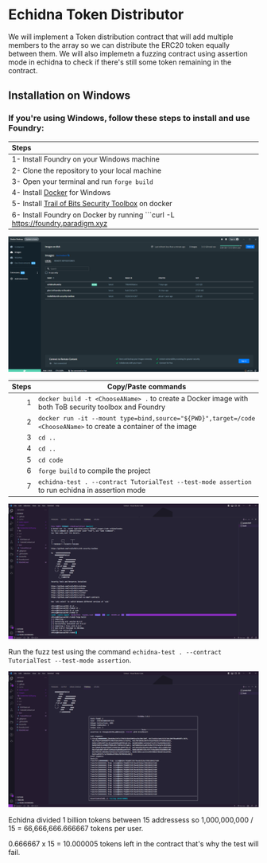 # Echidna Token Distributor
We will implement a Token distribution contract that will add multiple members to the array so we can distribute the ERC20 token equally between them. 
We will also implemetn a fuzzing contract using assertion mode in echidna to check if there's still some token remaining in the contract.
## Installation on Windows
### If you're using Windows, follow these steps to install and use Foundry:

| Steps |  
|:-----|
|1- Install Foundry on your Windows machine |
|2- Clone the repository to your local machine |
|3- Open your terminal and run ```forge build``` |
|4- Install [Docker](https://www.docker.com/) for Windows |
|5- Install [Trail of Bits Security Toolbox](https://github.com/trailofbits/eth-security-toolbox) on docker |
|6- Install Foundry on Docker by running ```curl -L https://foundry.paradigm.xyz | bash``` in your terminal | 

![alt text](https://github.com/PatoSF/Echidna_Token_Distributor/blob/master/Images/docker.png)

| Steps | Copy/Paste commands |
|-----:|-----------|
|     1| ```docker build -t <ChooseAName> .``` to create a Docker image with both ToB security toolbox and Foundry|
|     2| ```docker run -it --mount type=bind,source="${PWD}",target=/code <ChooseAName>``` to create a container of the image  |
|     3| ```cd ..```       |
|     4| ```cd ..```       |
|     5| ```cd code```       |
|     6| ```forge build``` to compile the project       |
|     7| ```echidna-test . --contract TutorialTest --test-mode assertion``` to run echidna in assertion mode      |

![alt text](https://github.com/PatoSF/Echidna_Token_Distributor/blob/master/Images/Screenshot%20(433).png) 

Run the fuzz test using the command ```echidna-test . --contract TutorialTest --test-mode assertion```.

![alt text](https://github.com/PatoSF/Echidna_Token_Distributor/blob/master/Images/Screenshot%20(434).png) 

Echidna divided 1 billion tokens between 15 addressess so 1,000,000,000 / 15 = 66,666,666.666667 tokens per user.

0.666667 x 15 = 10.000005 tokens left in the contract that's why the test will fail.
